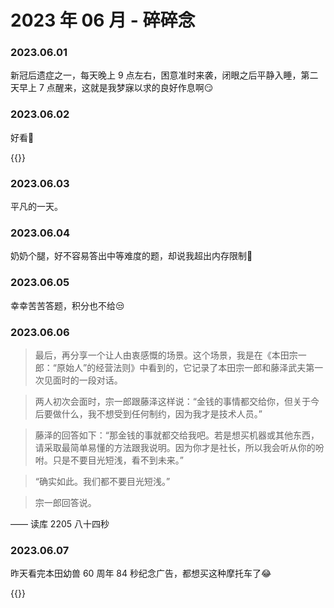 # 2023 年 06 月 - 碎碎念


### 2023.06.01
新冠后遗症之一，每天晚上 9 点左右，困意准时来袭，闭眼之后平静入睡，第二天早上 7 点醒来，这就是我梦寐以求的良好作息啊😏

### 2023.06.02
好看🥰

{{<bilibili BV1CT411K7vh>}}

### 2023.06.03
平凡的一天。

### 2023.06.04
奶奶个腿，好不容易答出中等难度的题，却说我超出内存限制🤬

### 2023.06.05
幸幸苦苦答题，积分也不给😒

### 2023.06.06
> 最后，再分享一个让人由衷感慨的场景。这个场景，我是在《本田宗一郎：“原始人”的经营法则》中看到的，它记录了本田宗一郎和藤泽武夫第一次见面时的一段对话。

> 两人初次会面时，宗一郎跟藤泽这样说：“金钱的事情都交给你，但关于今后要做什么，我不想受到任何制约，因为我才是技术人员。”

> 藤泽的回答如下：“那金钱的事就都交给我吧。若是想买机器或其他东西，请采取最简单易懂的方法跟我说明。因为你才是社长，所以我会听从你的吩咐。只是不要目光短浅，看不到未来。”

> “确实如此。我们都不要目光短浅。”

> 宗一郎回答说。

—— 读库 2205 八十四秒

### 2023.06.07
昨天看完本田幼兽 60 周年 84 秒纪念广告，都想买这种摩托车了😂

{{<bilibili BV1B3411U79d>}}
